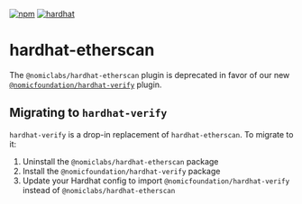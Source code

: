 [![npm](https://img.shields.io/npm/v/@nomiclabs/hardhat-etherscan.svg)](https://www.npmjs.com/package/@nomiclabs/hardhat-etherscan) [![hardhat](https://v2.hardhat.org/buidler-plugin-badge.svg?1)](https://hardhat.org)

# hardhat-etherscan

The `@nomiclabs/hardhat-etherscan` plugin is deprecated in favor of our new [`@nomicfoundation/hardhat-verify`](/packages/hardhat-verify) plugin.

## Migrating to `hardhat-verify`

`hardhat-verify` is a drop-in replacement of `hardhat-etherscan`. To migrate to it:

1. Uninstall the `@nomiclabs/hardhat-etherscan` package
2. Install the `@nomicfoundation/hardhat-verify` package
3. Update your Hardhat config to import `@nomicfoundation/hardhat-verify` instead of `@nomiclabs/hardhat-etherscan`
